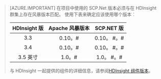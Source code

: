 > [AZURE.IMPORTANT] 在项目中使用的 SCP.Net 版本必须与在 HDInsight 群集上存在风暴版本匹配。 使用下表来确定应该使用哪个版本︰
>
> | HDInsight 版 | Apache 风暴版本 | SCP.NET 版 |
> |:-----------------:|:--------------------:|:---------------:|
> | 3.3 | 0.10。# | 0.10。 #。# |
> | 3.4 | 0.10。# | 0.10。 #。# |
> | 3.5 英寸 | 1.0。# | 1.0。 #。# |
>
> 与 HDInsight 一起提供的组件的详细信息，请参阅[HDInsight 组件版本](../articles/hdinsight/hdinsight-component-versioning.md)。


